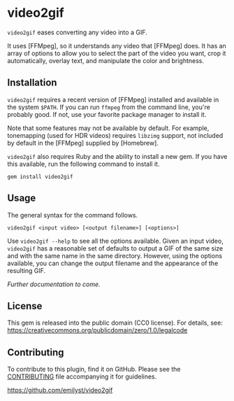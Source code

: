 video2gif
=========

`video2gif` eases converting any video into a GIF.

It uses [FFMpeg], so it understands any video that [FFMpeg] does. It has
an array of options to allow you to select the part of the video you
want, crop it automatically, overlay text, and manipulate the color and
brightness.


Installation
------------

`video2gif` requires a recent version of [FFMpeg] installed and
available in the system `$PATH`. If you can run `ffmpeg` from the
command line, you're probably good. If not, use your favorite package
manager to install it.

Note that some features may not be available by default. For example,
tonemapping (used for HDR videos) requires `libzimg` support, not
included by default in the [FFMpeg] supplied by [Homebrew].

`video2gif` also requires Ruby and the ability to install a new gem. If
you have this available, run the following command to install it.

    gem install video2gif


Usage
-----

The general syntax for the command follows.

    video2gif <input video> [<output filename>] [<options>]

Use `video2gif --help` to see all the options available. Given an input
video, `video2gif` has a reasonable set of defaults to output a GIF of
the same size and with the same name in the same directory. However,
using the options available, you can change the output filename and the
appearance of the resulting GIF.

_Further documentation to come._


License
-------

This gem is released into the public domain (CC0 license). For details,
see: https://creativecommons.org/publicdomain/zero/1.0/legalcode


Contributing
------------

To contribute to this plugin, find it on GitHub. Please see the
[CONTRIBUTING](CONTRIBUTING.markdown) file accompanying it for
guidelines.

https://github.com/emilyst/video2gif
